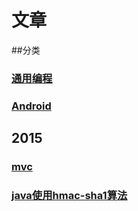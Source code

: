 # 文章

##分类
### [通用编程](./通用编程/index.md)
### [Android](./android/index.md)

## 2015
### [mvc](mvc.md)
### [java使用hmac-sha1算法](java使用hmac-sha1算法.md)